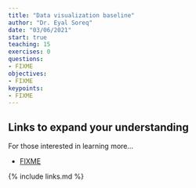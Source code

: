 ```yaml
---
title: "Data visualization baseline"
author: "Dr. Eyal Soreq" 
date: "03/06/2021"
start: true
teaching: 15
exercises: 0
questions:
- FIXME
objectives:
- FIXME
keypoints:
- FIXME
---
```



## Links to expand your understanding 

For those interested in learning more...

- [FIXME](https://learn.datacamp.com/courses/conda-essentials)

{% include links.md %}